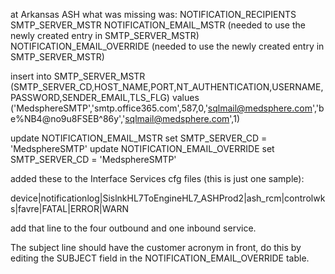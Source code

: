 
at Arkansas ASH what was missing was:
NOTIFICATION_RECIPIENTS
SMTP_SERVER_MSTR
NOTIFICATION_EMAIL_MSTR (needed to use the newly created entry in SMTP_SERVER_MSTR)
NOTIFICATION_EMAIL_OVERRIDE (needed to use the newly created entry in SMTP_SERVER_MSTR)


insert into SMTP_SERVER_MSTR (SMTP_SERVER_CD,HOST_NAME,PORT,NT_AUTHENTICATION,USERNAME,PASSWORD,SENDER_EMAIL,TLS_FLG)
values ('MedsphereSMTP','smtp.office365.com',587,0,'sqlmail@medsphere.com','be%NB4@no9u8FSEB^86y','sqlmail@medsphere.com',1)

update NOTIFICATION_EMAIL_MSTR set SMTP_SERVER_CD = 'MedsphereSMTP'
update NOTIFICATION_EMAIL_OVERRIDE set SMTP_SERVER_CD = 'MedsphereSMTP'


added these to the Interface Services cfg files (this is just one sample):

device|notificationlog|SislnkHL7ToEngineHL7_ASHProd2|ash_rcm|controlwks|favre|FATAL|ERROR|WARN

add that line to the four outbound and one inbound service.

The subject line should have the customer acronym in front, do this by editing the SUBJECT field in the NOTIFICATION_EMAIL_OVERRIDE table.
